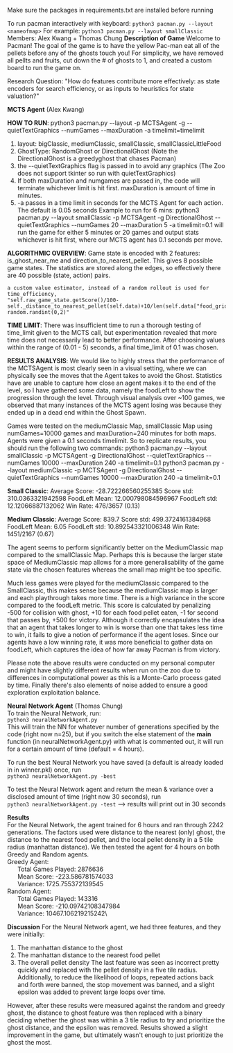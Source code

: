 Make sure the packages in requirements.txt are installed before running

To run pacman interactively with keyboard:
`python3 pacman.py --layout <nameofmap>`
For example:
`python3 pacman.py --layout smallClassic`
Members: Alex Kwang + Thomas Chung
**Description of Game** 
Welcome to Pacman! The goal of the game is to have the yellow Pac-man eat all of the pellets before any of the ghosts touch you! For simplicity, we have removed all pellts and fruits, cut down the # of ghosts to 1, and created a custom board to run the game on.

Research Question: "How do features contribute more effectively: as state encoders for search efficiency, or as inputs to heuristics for state valuation?"

**MCTS Agent** (Alex Kwang)

**HOW TO RUN**:
python3 pacman.py --layout <nameofmap> -p MCTSAgent -g <GhostType> --quietTextGraphics --numGames <numGames> --maxDuration <maxDuration> -a timelimit=timelimit
1. layout: bigClassic, mediumClassic, smallClassic, smallClassicLittleFood
2. GhostType: RandomGhost or DirectionalGhost (Note the DirectionalGhost is a greedyghost that chases Pacman)
4. the --quietTextGraphics flag is passed in to avoid any graphics (The Zoo does not support tkinter so run with quietTextGraphics)
5. If both maxDuration and numgames are passed in, the code will terminate whichever limit is hit first. maxDuration is amount of time in minutes.
5. -a passes in a time limit in seconds for the MCTS Agent for each action. The default is 0.05 seconds
Example to run for 6 mins: 
python3 pacman.py --layout smallClassic -p MCTSAgent -g DirectionalGhost --quietTextGraphics --numGames 20 --maxDuration 5 -a timelimit=0.1
will run the game for either 5 minutes or 20 games and output stats whichever is hit first, where our MCTS agent has 0.1 seconds per move.

**ALGORITHMIC OVERVIEW**:
    Game state is encoded with 2 features: is_ghost_near_me and direction_to_nearest_pellet. This gives 8 possible game states. The statistics are stored along the edges, so effectively there are 40 possible (state, action) pairs.

    a custom value estimator, instead of a random rollout is used for time_efficiency, 
    "self.raw_game_state.getScore()/100-self._distance_to_nearest_pellet(self.data)+10/len(self.data["food_grid"])+ random.randint(0,2)"

**TIME LIMIT**:
There was insufficient time to run a thorough testing of time_limit given to the MCTS call, but experimentation revealed that more time does not necessarily lead to better performance. After choosing values within the range of (0.01 - 5) seconds, a final time_limit of 0.1 was chosen.

**RESULTS ANALYSIS**:
We would like to highly stress that the performance of the MCTSAgent is most clearly seen in a visual setting, where we can physically see the moves that the Agent takes to avoid the Ghost. Statistics have are unable to capture how close an agent makes it to the end of the level, so I have gathered some data, namely the foodLeft to show the progression through the level. Through visual analysis over ~100 games, we observed that many instances of the MCTS agent losing was because they ended up in a dead end within the Ghost Spawn.

Games were tested on the mediumClassic Map, smallClassic Map using numGames=10000 games and maxDuration=240 minutes for both maps. Agents were given a 0.1 seconds timelimit. So to replicate results, you should run the following two commands:
    python3 pacman.py --layout smallClassic -p MCTSAgent -g DirectionalGhost --quietTextGraphics --numGames 10000 --maxDuration 240 -a timelimit=0.1
    python3 pacman.py --layout mediumClassic -p MCTSAgent -g DirectionalGhost --quietTextGraphics --numGames 10000 --maxDuration 240 -a timelimit=0.1

**Small Classic**:
Average Score: -28.722266560255385
Score std:    310.0363321942598
FoodLeft Mean:  12.000798084596967
FoodLeft std: 12.12066887132062
Win Rate:      476/3657 (0.13)

**Medium Classic**:
Average Score: 839.7
Score std:    499.3724161384968
FoodLeft Mean:  6.05
FoodLeft std: 10.892543321006348
Win Rate:      1451/2167 (0.67)

The agent seems to perform significantly better on the MediumClassic map compared to the smallClassic Map. Perhaps this is because the larger state space of MediumClassic map allows for a more generalisability of the game state via the chosen features whereas the small map might be too specific.

Much less games were played for the mediumClassic compared to the SmallClassic, this makes sense because the mediumClassic map is larger and each playthrough takes more time. There is a high variance in the score compared to the foodLeft metric. This score is calculated by penalizing -500 for collision with ghost, +10 for each food pellet eaten, -1 for second that passes by, +500 for victory. Although it correctly encapsulates the idea that an agent that takes longer to win is worse than one that takes less time to win, it fails to give a notion of performance if the agent loses. Since our agents have a low winning rate, it was more beneficial to gather data on foodLeft, which captures the idea of how far away Pacman is from victory.


Please note the above results were conducted on my personal computer and might have slightly different results when run on the zoo due to differences in computational power as this is a Monte-Carlo process gated by time. Finally there's also elements of noise added to ensure a good exploration exploitation balance.


**Neural Network Agent** (Thomas Chung)\
To train the Neural Network, run:\
`python3 neuralNetworkAgent.py`\
This will train the NN for whatever number of generations specified by the code (right now n=25), but if you switch the else statement of the __main__ function (in neuralNetworkAgent.py) with what is commented out, it will run for a certain amount of time (default = 4 hours).

To run the best Neural Network you have saved (a default is already loaded in in winner.pkl) once, run\
`python3 neuralNetworkAgent.py -best`

To test the Neural Network agent and return the mean & variance over a disclosed amount of time (right now 30 seconds), run\
`python3 neuralNetworkAgent.py -test` --> results will print out in 30 seconds

**Results**\
For the Neural Network, the agent trained for 6 hours and ran through 2242 generations. The factors used were distance to the nearest (only) ghost, the distance 
to the nearest food pellet, and the local pellet density in a 5 tile radius (manhattan distance). We then tested the agent for 4 hours on both Greedy and Random agents.\
Greedy Agent:\
&nbsp;&nbsp;&nbsp;&nbsp;&nbsp;&nbsp;Total Games Played: 2876636\
&nbsp;&nbsp;&nbsp;&nbsp;&nbsp;&nbsp;Mean Score: -223.586781574033\
&nbsp;&nbsp;&nbsp;&nbsp;&nbsp;&nbsp;Variance: 1725.755372139545\
Random Agent:\
&nbsp;&nbsp;&nbsp;&nbsp;&nbsp;&nbsp;Total Games Played: 143316\
&nbsp;&nbsp;&nbsp;&nbsp;&nbsp;&nbsp;Mean Score: -210.09742108347984\
&nbsp;&nbsp;&nbsp;&nbsp;&nbsp;&nbsp;Variance: 10467.106219215242\

**Discussion**
For the Neural Network agent, we had three features, and they were initially:
1. The manhattan distance to the ghost
2. The manhattan distance to the nearest food pellet
3. The overall pellet density
The last feature was seen as incorrect pretty quickly and replaced with the pellet density in a five tile radius. Additionally, to reduce the likelihood of loops,
repeated actions back and forth were banned, the stop movement was banned, and a slight epsilon was added to prevent large loops over time.

However, after these results were measured against the random and greedy ghost, the distance to ghost feature was then replaced with a binary deciding whether the ghost
was within a 3 tile radius to try and prioritize the ghost distance, and the epsilon was removed. Results showed a slight improvement in the game, but ultimately wasn't
enough to just prioritize the ghost the most.

